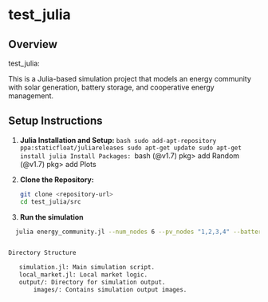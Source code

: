# test_julia

## Overview

test_julia: 

This is a Julia-based simulation project that models an energy community with solar generation, battery storage, and cooperative energy management.

## Setup Instructions

1. **Julia Installation and Setup:**
    ``bash
    sudo add-apt-repository ppa:staticfloat/juliareleases
    sudo apt-get update
    sudo apt-get install julia
Install Packages:
    ``bash
    (@v1.7) pkg> add Random
    (@v1.7) pkg> add Plots

2. **Clone the Repository:**

   ```bash
   git clone <repository-url>
   cd test_julia/src

3.  **Run the simulation**

 ```bash
   julia energy_community.jl --num_nodes 6 --pv_nodes "1,2,3,4" --battery_nodes "2,3,5" --cooperative --cooperative_nodes "1,2,3,4"


Directory Structure

    simulation.jl: Main simulation script.
    local_market.jl: Local market logic.
    output/: Directory for simulation output.
        images/: Contains simulation output images.

